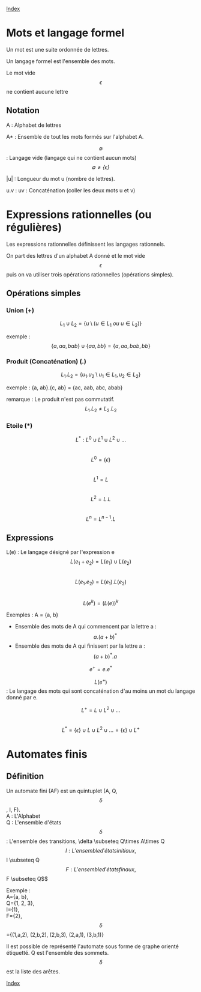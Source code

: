 <script type="text/javascript" src="https://cdnjs.cloudflare.com/ajax/libs/mathjax/2.7.7/latest.js?config=TeX-MML-AM_CHTML"></script>
<link rel="stylesheet" type="text/css" href="https://tikzjax.com/v1/fonts.css">  
<script src="https://tikzjax.com/v1/tikzjax.js"></script>

[Index](./index.md)  

# Mots et langage formel

Un mot est une suite ordonnée de lettres.

Un langage formel est l'ensemble des mots.

Le mot vide $$\epsilon$$ ne contient aucune lettre


## Notation

A : Alphabet de lettres

A* : Ensemble de tout les mots formés sur l'alphabet A.

$$\emptyset$$  : Langage vide (langage qui ne contient aucun mots)  
*$$\emptyset  \neq \{\epsilon\}$$*

|u| : Longueur du mot u (nombre de lettres).

u.v : uv : Concaténation (coller les deux mots u et v)

# Expressions rationnelles (ou régulières)

Les expressions rationnelles définissent les langages rationnels.

On part des lettres d'un alphabet A donné et le mot vide $$\epsilon$$ puis on va utiliser trois opérations rationnelles (opérations simples).

## Opérations simples

### Union (+)

$$L_1 \cup L_2 = \{ u \setminus (u \in L_1\ ou\ u \in L_2) \}$$

exemple : $$\{a, aa, bab\} \cup \{aa, bb\} = \{a, aa, bab, bb \}$$

### Produit (Concaténation) (.)

$$L_1.L_2 = \{u_1.u_2 \setminus u_1 \in L_1, u_2 \in L_2\}$$

exemple : {a, ab}.{c, ab} = {ac, aab, abc, abab}

remarque : Le produit n'est pas commutatif. $$L_1.L_2 \neq L_2.L_2$$

### Etoile (*)

$$L^* : L^0 \cup L^1 \cup L^2 \cup ...$$  
$$L^0 = \{\epsilon\}$$  
$$L^1 = L$$  
$$L^2 = L.L$$  
$$L^n = L^{n-1}.L$$  


## Expressions

L(e) : Le langage désigné par l'expression e  
$$L(e_1+e_2) = L(e_1) \cup L(e_2)$$  
$$L(e_1.e_2) = L(e_1).L(e_2)$$  
$$L(e^k) = (L(e))^k$$

Exemples :
A = {a, b}

- Ensemble des mots de A qui commencent par la lettre a : $$a.(a+b)^*$$
- Ensemble des mots de A qui finissent par la lettre a : $$(a+b)^*.a$$

$$e^+ = e.e^*$$

$$L(e^+)$$ : Le langage des mots qui sont concaténation d'au moins un mot du langage donné par e.

$$L^+ = L \cup L^2 \cup ...$$  
$$L^* = \{\epsilon\} \cup L \cup L^2 \cup ... = \{\epsilon\} \cup L^+$$

# Automates finis

## Définition

Un automate fini (AF) est un quintuplet  (A, Q, $$\delta$$, I, F).  
A : L'Alphabet  
Q : L'ensemble d'états  
$$\delta$$ : L'ensemble des transitions, \delta \subseteq Q\times A\times Q$$  
I : L'ensemble d'états initiaux, $$I \subseteq Q$$  
F : L'ensemble d'états finaux, $$F \subseteq Q$$

Exemple :  
A={a, b},  
Q={1, 2, 3},  
I={1},  
F={2},  
$$\delta$$={(1,a,2), (2,b,2), (2,b,3), (2,a,1), (3,b,1)}

Il est possible de représenté l'automate sous forme de graphe orienté étiquetté. Q est l'ensemble des sommets. $$\delta$$ est la liste des arêtes.

<script type="text/tikz">
\begin{tikzpicture}[->]
	\tikzstyle{sommet}=[circle, draw=black!50,  thick]
	\node[sommet] (A) at (0,1) {1};
	\node (I) at (-0.7,1) {}
		edge node {} (A);
	\node[sommet] (B) at (1,1) {2};
	\node[sommet] (C) at (0.5,0) {3};
	\node (F) at (1.7,1) {};
	\draw (A) edge node[above] {a} (B);
	\draw (B) edge node[right] {b} (C);
	\draw (C) edge node[left] {a,b} (A);
	\draw (B) edge (F);
\end{tikzpicture}
</script>

[Index](./index.md)  
